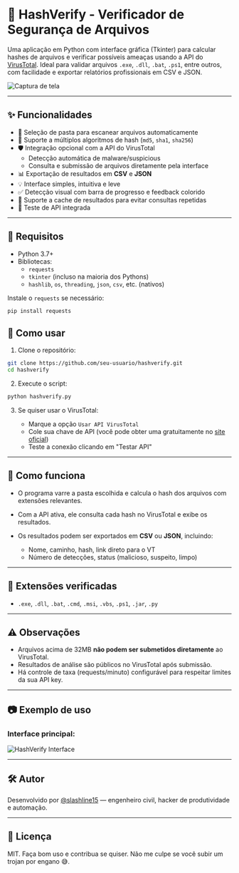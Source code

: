 # 🔐 HashVerify - Verificador de Segurança de Arquivos


Uma aplicação em Python com interface gráfica (Tkinter) para calcular hashes de arquivos e verificar possíveis ameaças usando a API do [VirusTotal](https://www.virustotal.com/). Ideal para validar arquivos `.exe`, `.dll`, `.bat`, `.ps1`, entre outros, com facilidade e exportar relatórios profissionais em CSV e JSON.

![Captura de tela](./screenshot.png) 

---

## ✨ Funcionalidades

- 📁 Seleção de pasta para escanear arquivos automaticamente
- 🔐 Suporte a múltiplos algoritmos de hash (`md5`, `sha1`, `sha256`)
- 🛡️ Integração opcional com a API do VirusTotal
  - Detecção automática de malware/suspicious
  - Consulta e submissão de arquivos diretamente pela interface
- 📊 Exportação de resultados em **CSV** e **JSON**
- 💡 Interface simples, intuitiva e leve
- ✅ Detecção visual com barra de progresso e feedback colorido
- 📌 Suporte a cache de resultados para evitar consultas repetidas
- 🧪 Teste de API integrada

---

## 🧪 Requisitos

- Python 3.7+
- Bibliotecas:
  - `requests`
  - `tkinter` (incluso na maioria dos Pythons)
  - `hashlib`, `os`, `threading`, `json`, `csv`, etc. (nativos)

Instale o `requests` se necessário:

```bash
pip install requests
```

## 🚀 Como usar

1. Clone o repositório:

```bash
git clone https://github.com/seu-usuario/hashverify.git
cd hashverify
```

2. Execute o script:

```bash
python hashverify.py
```

3. Se quiser usar o VirusTotal:

   * Marque a opção `Usar API VirusTotal`
   * Cole sua chave de API (você pode obter uma gratuitamente no [site oficial](https://www.virustotal.com/gui/join-us))
   * Teste a conexão clicando em "Testar API"

---

## 🧠 Como funciona

* O programa varre a pasta escolhida e calcula o hash dos arquivos com extensões relevantes.
* Com a API ativa, ele consulta cada hash no VirusTotal e exibe os resultados.
* Os resultados podem ser exportados em **CSV** ou **JSON**, incluindo:

  * Nome, caminho, hash, link direto para o VT
  * Número de detecções, status (malicioso, suspeito, limpo)

---

## 📁 Extensões verificadas

* `.exe`, `.dll`, `.bat`, `.cmd`, `.msi`, `.vbs`, `.ps1`, `.jar`, `.py`

---

## ⚠️ Observações

* Arquivos acima de 32MB **não podem ser submetidos diretamente** ao VirusTotal.
* Resultados de análise são públicos no VirusTotal após submissão.
* Há controle de taxa (requests/minuto) configurável para respeitar limites da sua API key.

---

## 📷 Exemplo de uso

### Interface principal:

![HashVerify Interface](https://github.com/user-attachments/assets/7d9da1d2-d202-4599-9a45-905dfe076fcf)

---

## 🛠 Autor

Desenvolvido por [@slashline15](https://github.com/slashline15) — engenheiro civil, hacker de produtividade e automação.

---

## 📄 Licença

MIT. Faça bom uso e contribua se quiser. Não me culpe se você subir um trojan por engano 😅.

```
